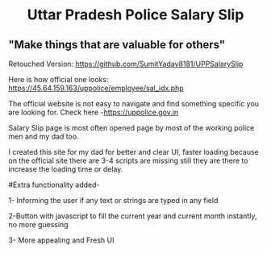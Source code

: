 <h1 align="center"> Uttar Pradesh Police Salary Slip </h1>

<h2>"Make things that are valuable for others"</h2>

Retouched Version: https://github.com/SumitYadav8181/UPPSalarySlip

Here is how official one looks: https://45.64.159.163/uppolice/employee/sal_idx.php

The official website is not easy to navigate and find something specific you are looking for. Check here -https://uppolice.gov.in

Salary Slip page is most often opened page by most of the working police men and my dad too.

I created this site for my dad for better and clear UI, faster loading because on the official site there are 3-4 scripts are missing still they are there to increase the loading time or delay.


#Extra functionality added-

1- Informing the user if any text or strings are typed in any field

2-Button with javascript to fill the current year and current month instantly, no more guessing

3- More appealing and Fresh UI


